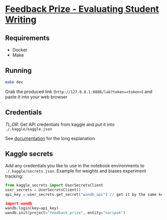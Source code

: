 # [Feedback Prize - Evaluating Student Writing](https://www.kaggle.com/c/feedback-prize-2021)

## Requirements

- Docker
- Make

## Running

```bash
make dev
```

Grab the produced link (`http://127.0.0.1:8888/lab?token=<token>`) and paste it into your web browser

## Credentials

_TL;DR_: Get API credentials from kaggle and put it into `./.kaggle/kaggle.json`

See [documentation](https://github.com/Kaggle/kaggle-api#api-credentials) for the long explanation

## Kaggle secrets

Add any credentials you like to use in the notebook environments to `./.kaggle/secrets.json`.
Example for weights and biases experiment tracking:

```python
from kaggle_secrets import UserSecretsClient
user_secrets = UserSecretsClient()
api_key = user_secrets.get_secret("wandb_api") // get it by the same key you've used in secrets.json

import wandb
wandb.login(key=api_key)
wandb.init(project="feedback_prize", entity="naripok")
```
